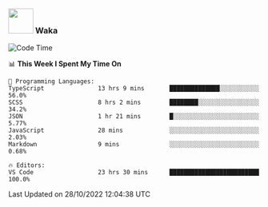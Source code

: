 ### <img src="https://media.giphy.com/media/VgCDAzcKvsR6OM0uWg/giphy.gif" width="50"> Waka

  <!--START_SECTION:waka-->
![Code Time](http://img.shields.io/badge/Code%20Time-1%2C000%20hrs%2040%20mins-blue)

📊 **This Week I Spent My Time On** 

```text
💬 Programming Languages: 
TypeScript               13 hrs 9 mins       ██████████████░░░░░░░░░░░   56.0% 
SCSS                     8 hrs 2 mins        ████████░░░░░░░░░░░░░░░░░   34.2% 
JSON                     1 hr 21 mins        █░░░░░░░░░░░░░░░░░░░░░░░░   5.77% 
JavaScript               28 mins             ░░░░░░░░░░░░░░░░░░░░░░░░░   2.03% 
Markdown                 9 mins              ░░░░░░░░░░░░░░░░░░░░░░░░░   0.68%

🔥 Editors: 
VS Code                  23 hrs 30 mins      █████████████████████████   100.0%

```


 Last Updated on 28/10/2022 12:04:38 UTC
<!--END_SECTION:waka-->
